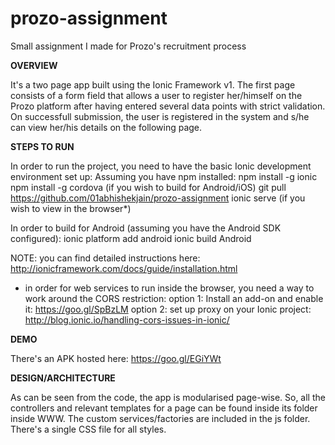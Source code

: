 # prozo-assignment
Small assignment I made for Prozo's recruitment process



<b>OVERVIEW</b>

It's a two page app built using the Ionic Framework v1.
The first page consists of a form field that allows a user to register her/himself on the Prozo platform after having entered several data points with strict validation.
On successfull submission, the user is registered in the system and s/he can view her/his details on the following page.



<b>STEPS TO RUN</b>

In order to run the project, you need to have the basic Ionic development environment set up:
Assuming you have npm installed:
    npm install -g ionic
    npm install -g cordova (if you wish to build for Android/iOS)
    git pull https://github.com/01abhishekjain/prozo-assignment
    <cd into the folder>
    ionic serve (if you wish to view in the browser*)
    
In order to build for Android (assuming you have the Android SDK configured):
    ionic platform add android
    ionic build Android

NOTE: you can find detailed instructions here: http://ionicframework.com/docs/guide/installation.html
    
* in order for web services to run inside the browser, you need a way to work around the CORS restriction:
  option 1: Install an add-on and enable it: https://goo.gl/SpBzLM
  option 2: set up proxy on your Ionic project: http://blog.ionic.io/handling-cors-issues-in-ionic/



<b>DEMO</b>

There's an APK hosted here: https://goo.gl/EGiYWt



<b>DESIGN/ARCHITECTURE</b>

As can be seen from the code, the app is modularised page-wise. So, all the controllers and relevant templates for a page can be found inside its folder inside WWW.
The custom services/factories are included in the js folder.
There's a single CSS file for all styles.
